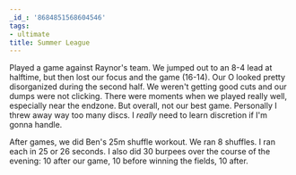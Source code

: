 ```yaml
---
_id_: '8684851568604546'
tags:
- ultimate
title: Summer League
---
```


Played a game against Raynor's team. We jumped out to an 8-4 lead at halftime, but then lost our focus and the game (16-14). Our O looked pretty disorganized during the second half. We weren't getting good cuts and our dumps were not clicking. There were moments when we played really well, especially near the endzone. But overall, not our best game. Personally I threw away way too many discs. I *really* need to learn discretion if I'm gonna handle. 

After games, we did Ben's 25m shuffle workout. We ran 8 shuffles. I ran each in 25 or 26 seconds. I also did 30 burpees over the course of the evening: 10 after our game, 10 before winning the fields, 10 after.

